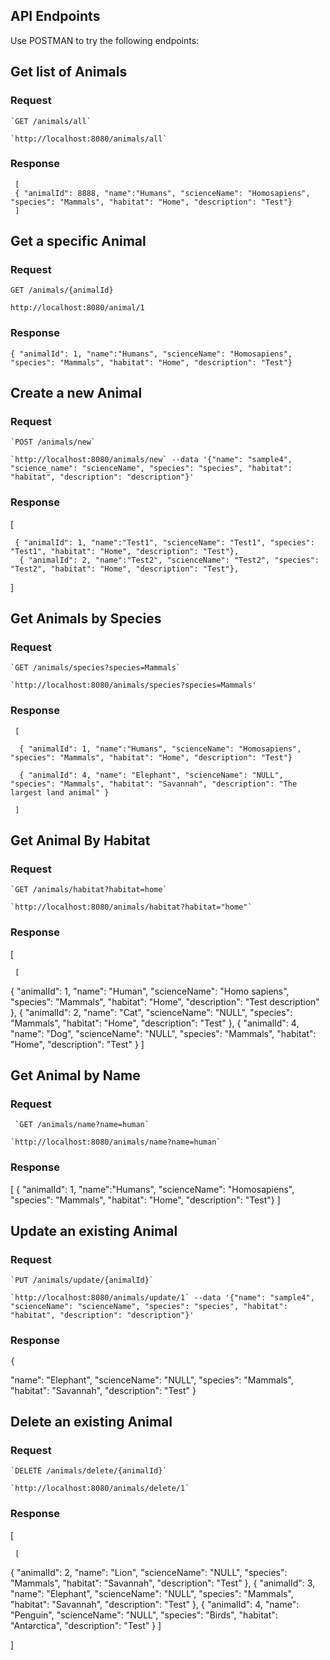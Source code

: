 ## API Endpoints
Use POSTMAN to try the following endpoints:

## Get list of Animals

### Request

    `GET /animals/all`

    `http://localhost:8080/animals/all`

   
### Response

     [
     { "animalId": 8888, "name":"Humans", "scienceName": "Homosapiens", "species": "Mammals", "habitat": "Home", "description": "Test"}
     ]

## Get a specific Animal

### Request

`GET /animals/{animalId}`

`http://localhost:8080/animal/1`

### Response

  
    { "animalId": 1, "name":"Humans", "scienceName": "Homosapiens", "species": "Mammals", "habitat": "Home", "description": "Test"}
     

     
## Create a new Animal

### Request

    `POST /animals/new`
    
    `http://localhost:8080/animals/new` --data '{"name": "sample4", "science_name": "scienceName", "species": "species", "habitat": "habitat", "description": "description"}'

   ### Response

   [
   
     { "animalId": 1, "name":"Test1", "scienceName": "Test1", "species": "Test1", "habitat": "Home", "description": "Test"},
      { "animalId": 2, "name":"Test2", "scienceName": "Test2", "species": "Test2", "habitat": "Home", "description": "Test"},
   
  ]

## Get Animals by Species

### Request

    `GET /animals/species?species=Mammals`

    `http://localhost:8080/animals/species?species=Mammals'

   
### Response

     [
   
      { "animalId": 1, "name":"Humans", "scienceName": "Homosapiens", "species": "Mammals", "habitat": "Home", "description": "Test"}
   
      { "animalId": 4, "name": "Elephant", "scienceName": "NULL", "species": "Mammals", "habitat": "Savannah", "description": "The largest land animal" }
   
     ]

## Get Animal By Habitat

### Request

    `GET /animals/habitat?habitat=home`

    `http://localhost:8080/animals/habitat?habitat="home"`

   
### Response

   [
   
     [
  {
    "animalId": 1,
    "name": "Human",
    "scienceName": "Homo sapiens",
    "species": "Mammals",
    "habitat": "Home",
    "description": "Test description"
  },
  {
    "animalId": 2,
    "name": "Cat",
    "scienceName": "NULL",
    "species": "Mammals",
    "habitat": "Home",
    "description": "Test"
  },
  {
    "animalId": 4,
    "name": "Dog",
    "scienceName": "NULL",
    "species": "Mammals",
    "habitat": "Home",
    "description": "Test"
  }
]

## Get Animal by Name

### Request

     `GET /animals/name?name=human`

    `http://localhost:8080/animals/name?name=human`

### Response

[
{ "animalId": 1, "name":"Humans", "scienceName": "Homosapiens", "species": "Mammals", "habitat": "Home", "description": "Test"}
]



## Update an existing Animal

### Request

    `PUT /animals/update/{animalId}`
    
    `http://localhost:8080/animals/update/1` --data '{"name": "sample4", "scienceName": "scienceName", "species": "species", "habitat": "habitat", "description": "description"}'

   ### Response
   
    {
  "name": "Elephant",
  "scienceName": "NULL",
  "species": "Mammals",
  "habitat": "Savannah",
  "description": "Test"
}



## Delete an existing Animal

### Request

    `DELETE /animals/delete/{animalId}`
    
    `http://localhost:8080/animals/delete/1`

   ### Response
   
   [
   
     [
  {
    "animalId": 2,
    "name": "Lion",
    "scienceName": "NULL",
    "species": "Mammals",
    "habitat": "Savannah",
    "description": "Test"
  },
  {
    "animalId": 3,
    "name": "Elephant",
    "scienceName": "NULL",
    "species": "Mammals",
    "habitat": "Savannah",
    "description": "Test"
  },
  {
    "animalId": 4,
    "name": "Penguin",
    "scienceName": "NULL",
    "species": "Birds",
    "habitat": "Antarctica",
    "description": "Test"
  }
]

   
  ]
